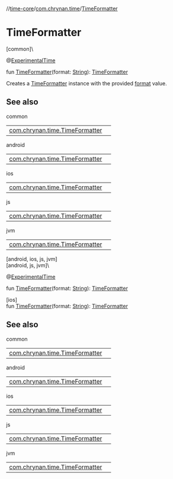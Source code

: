//[time-core](../../index.md)/[com.chrynan.time](index.md)/[TimeFormatter](-time-formatter.md)

# TimeFormatter

[common]\

@[ExperimentalTime](https://kotlinlang.org/api/latest/jvm/stdlib/kotlin.time/-experimental-time/index.html)

fun [TimeFormatter](-time-formatter.md)(format: [String](https://kotlinlang.org/api/latest/jvm/stdlib/kotlin/-string/index.html)): [TimeFormatter](-time-formatter/index.md)

Creates a [TimeFormatter](-time-formatter/index.md) instance with the provided [format](https://kotlinlang.org/api/latest/jvm/stdlib/kotlin/-string/index.html) value.

## See also

common

| | |
|---|---|
| [com.chrynan.time.TimeFormatter](-time-formatter/index.md) |  |

android

| | |
|---|---|
| [com.chrynan.time.TimeFormatter](../../../time-core/com.chrynan.time/-time-formatter/index.md) |  |

ios

| | |
|---|---|
| [com.chrynan.time.TimeFormatter](../../../time-core/com.chrynan.time/-time-formatter/index.md) |  |

js

| | |
|---|---|
| [com.chrynan.time.TimeFormatter](../../../time-core/com.chrynan.time/-time-formatter/index.md) |  |

jvm

| | |
|---|---|
| [com.chrynan.time.TimeFormatter](../../../time-core/com.chrynan.time/-time-formatter/index.md) |  |

[android, ios, js, jvm]\
[android, js, jvm]\

@[ExperimentalTime](https://kotlinlang.org/api/latest/jvm/stdlib/kotlin.time/-experimental-time/index.html)

fun [TimeFormatter](-time-formatter.md)(format: [String](https://kotlinlang.org/api/latest/jvm/stdlib/kotlin/-string/index.html)): [TimeFormatter](../../../time-core/com.chrynan.time/-time-formatter/index.md)

[ios]\
fun [TimeFormatter](-time-formatter.md)(format: [String](https://kotlinlang.org/api/latest/jvm/stdlib/kotlin/-string/index.html)): [TimeFormatter](../../../time-core/com.chrynan.time/-time-formatter/index.md)

## See also

common

| | |
|---|---|
| [com.chrynan.time.TimeFormatter](-time-formatter/index.md) |  |

android

| | |
|---|---|
| [com.chrynan.time.TimeFormatter](../../../time-core/com.chrynan.time/-time-formatter/index.md) |  |

ios

| | |
|---|---|
| [com.chrynan.time.TimeFormatter](../../../time-core/com.chrynan.time/-time-formatter/index.md) |  |

js

| | |
|---|---|
| [com.chrynan.time.TimeFormatter](../../../time-core/com.chrynan.time/-time-formatter/index.md) |  |

jvm

| | |
|---|---|
| [com.chrynan.time.TimeFormatter](../../../time-core/com.chrynan.time/-time-formatter/index.md) |  |
